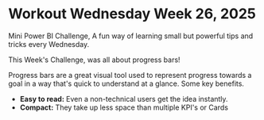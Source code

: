 
# Workout Wednesday Week 26, 2025

Mini Power BI Challenge, A fun way of learning small but powerful tips and tricks every Wednesday.

This Week's Challenge, was all about progress bars!

Progress bars are a great visual tool used to represent progress towards a goal in a way that's quick to understand at a glance. Some key benefits.

* **Easy to read:** Even a non-technical users get the idea instantly.
* **Compact:** They take up less space than multiple KPI's or Cards

